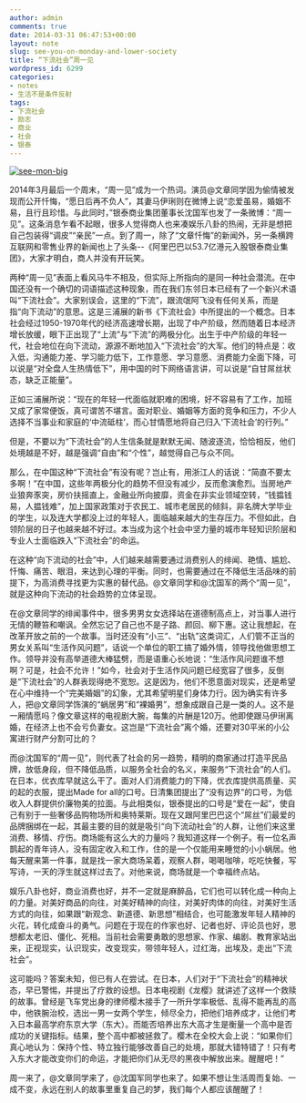 ```yaml
---
author: admin
comments: true
date: 2014-03-31 06:47:53+00:00
layout: note
slug: see-you-on-monday-and-lower-society
title: “下流社会”周一见
wordpress_id: 6299
categories:
- notes
- 生活不是条件反射
tags:
- 下流社会
- 励志
- 商业
- 社会
- 银泰
---
```


[![see-mon-big](http://www.baibanbao.net/wp-content/uploads/2014/03/see-mon-big-300x166.jpg)](http://www.baibanbao.net/wp-content/uploads/2014/03/see-mon-big.jpg)

2014年3月最后一个周末，“周一见”成为一个热词。演员@文章同学因为偷情被发现而公开忏悔，“愿日后再不负人”，其妻马伊琍则在微博上说“恋爱虽易，婚姻不易，且行且珍惜。与此同时，”银泰商业集团董事长沈国军也发了一条微博：“周一见”。这条消息乍看不起眼，很多人觉得商人也来凑娱乐八卦的热闹，无非是想把自己包装得“调皮”“亲民”一点。到了周一，除了“文章忏悔”的新闻外，另一条横跨互联网和零售业界的新闻也上了头条--《阿里巴巴以53.7亿港元入股银泰商业集团》，大家才明白，商人并没有开玩笑。

两种“周一见”表面上看风马牛不相及，但实际上所指向的是同一种社会潜流。在中国还没有一个确切的词语描述这种现象，而在我们东邻日本已经有了一个新兴术语叫“下流社会”。大家别误会，这里的“下流”，跟流氓阿飞没有任何关系，而是指“向下流动”的意思。这是三浦展的新书《下流社会》中所提出的一个概念。日本社会经过1950-1970年代的经济高速增长期，出现了中产阶级，然而随着日本经济增长放缓，眼下正出现了“上流”与“下流”的两极分化。出生于中产阶级的年轻一代，社会地位在向下流动，源源不断地加入“下流社会”的大军。他们的特点是：收入低，沟通能力差、学习能力低下，工作意愿、学习意愿、消费能力全面下降，可以说是“对全盘人生热情低下”，用中国的时下网络语言讲，可以说是“自甘屌丝状态，缺乏正能量”。

正如三浦展所说：“现在的年轻一代面临就职难的困境，好不容易有了工作，加班又成了家常便饭，真可谓苦不堪言。面对职业、婚姻等方面的竞争和压力，不少人选择不当事业和家庭的‘中流砥柱’，而心甘情愿地将自己归入‘下流社会’的行列。”
 
但是，不要以为“下流社会”的人生信条就是默默无闻、随波逐流，恰恰相反，他们处境越是不好，越是强调“自由”和“个性”，越觉得自己与众不同。
 
那么，在中国这种“下流社会”有没有呢？岂止有，用浙江人的话说：“简直不要太多啊！”在中国，这些年两极分化的趋势不但没有减少，反而愈演愈烈。当房地产业狼奔豕突，房价扶摇直上，金融业所向披靡，资金在非实业领域空转，“钱揾钱易，人揾钱难”，加上国家政策对于农民工、城市老居民的倾斜，非名牌大学毕业的学生，以及连大学都没上过的年轻人，面临越来越大的生存压力。不但如此，白领阶层的日子也越来越不好过。本当成为这个社会中坚力量的城市年轻知识阶层和专业人士面临跌入“下流社会”的命运。

在这种“向下流动的社会”中，人们越来越需要通过消费别人的绯闻、艳情、尴尬、忏悔、痛苦、眼泪，来达到心理的平衡。同时，也需要通过在不降低生活品味的前提下，为高消费寻找更为实惠的替代品。@文章同学和@沈国军的两个“周一见”，就是这种向下流动的社会趋势的立体呈现。

在@文章同学的绯闻事件中，很多男男女女选择站在道德制高点上，对当事人进行无情的鞭笞和嘲讽。全然忘记了自己也不是子路、颜回、柳下惠。这让我想起，在改革开放之前的一个故事。当时还没有“小三”、“出轨”这类词汇，人们管不正当的男女关系叫“生活作风问题”，话说一个单位的职工搞了婚外情，领导找他做思想工作。领导并没有高举道德大棒猛劈，而是语重心长地说：“生活作风问题谁不想啊？可是，社会不允许！”如今，社会对于生活作风问题已经宽容了很多，反倒是“下流社会”的人群表现得绝不宽恕。这是因为，他们不愿意面对现实，还是希望在心中维持一个“完美婚姻”的幻象，尤其希望明星们身体力行。因为确实有许多人，把@文章同学饰演的“蜗居男”和“裸婚男”，想象成跟自己是一类的人。这不是一厢情愿吗？像文章这样的电视剧大腕，每集的片酬是120万。他即使跟马伊琍离婚，在经济上也不会亏负妻女。这岂是“下流社会”离个婚，还要对30平米的小公寓进行财产分割可比的？

而@沈国军的“周一见”，则代表了社会的另一趋势，精明的商家通过打造平民品牌，放低身段，但不降低品质，以服务全社会的名义，来服务“下流社会”的人们。在日本，优衣库早就这么干了。面对人们消费能力的下降，优衣库提供高质量、买的起的衣服，提出Made for all的口号。日清集团提出了“没有边界”的口号，为低收入人群提供价廉物美的拉面。与此相类似，银泰提出的口号是“爱在一起”，使自己有别于一些奢侈品购物场所和奥特莱斯。现在又跟阿里巴巴这个“屌丝”们最爱的品牌捆绑在一起，其最主要的目的就是吸引“向下流动社会”的人群，让他们来这里消费、移情、疗伤。商场能有这么大的力量吗？我知道这样一个例子。有一位名声鹊起的青年诗人，没有固定收入和工作，住的是一个仅能用来睡觉的小小蜗居。他每天醒来第一件事，就是找一家大商场呆着，观察人群，喝喝咖啡，吃吃快餐，写写诗，一天的浮生就这样过去了。对他来说，商场就是一个幸福终点站。

娱乐八卦也好，商业消费也好，并不一定就是麻醉品，它们也可以转化成一种向上的力量。对美好商品的向往，对美好精神的向往，对美好肉体的向往，对美好生活方式的向往，如果跟“新观念、新道德、新思想”相结合，也可能激发年轻人精神的火花，转化成奋斗的勇气。问题在于现在的作家也好、记者也好、评论员也好，思想都太老旧、僵化、死相。当前社会需要勇敢的思想家、作家、编剧、教育家站出来，正视现实，认识现实，改变现实，带领年轻人，过红海，出埃及，走出“下流社会”。

这可能吗？答案未知，但已有人在尝试。在日本，人们对于“下流社会”的精神状态，早已警惕，并提出了疗救的设想。日本电视剧《龙樱》就讲述了这样一个救赎的故事。曾经是飞车党出身的律师樱木接手了一所升学率极低、乱得不能再乱的高中，他铁腕治校，选出一男一女两个学生，倾尽全力，把他们培养成才，让他们考入日本最高学府东京大学（东大）。而能否培养出东大高才生是衡量一个高中是否成功的关键指标。结果，整个高中都被拯救了。樱木在全校大会上说：“如果你们真心地认为：保持个性、特立独行能够改善自己的处境，那就大错特错了！只有考入东大才能改变你们的命运，才能把你们从无尽的黑夜中解放出来。醒醒吧！”

周一来了，@文章同学来了，@沈国军同学也来了。如果不想让生活周而复始、一成不变，永远在别人的故事里重复自己的梦，我们每个人都应该醒醒了！
